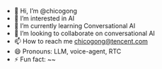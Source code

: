 - 👋 Hi, I’m @chicogong
- 👀 I’m interested in AI
- 🌱 I’m currently learning Conversational AI
- 💞️ I’m looking to collaborate on conversational AI
- 📫 How to reach me chicogong@tencent.com
- 😄 Pronouns: LLM, voice-agent, RTC
- ⚡ Fun fact: ~~

<!---
chicogong/chicogong is a ✨ special ✨ repository because its `README.md` (this file) appears on your GitHub profile.
You can click the Preview link to take a look at your changes.
--->
